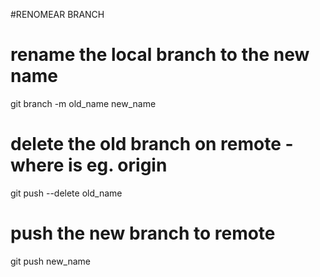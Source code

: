 #RENOMEAR BRANCH

# rename the local branch to the new name
git branch -m old_name new_name 

# delete the old branch on remote - where <remote> is eg. origin
git push <remote> --delete old_name

# push the new branch to remote         
git push <remote> new_name
